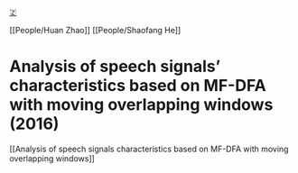 [🇿](zotero://select/library/items/I2SKZWQK)

[[People/Huan Zhao]] [[People/Shaofang He]] 
# Analysis of speech signals’ characteristics based on MF-DFA with moving overlapping windows (2016)

[[Analysis of speech signals characteristics based on MF-DFA with moving overlapping windows]]